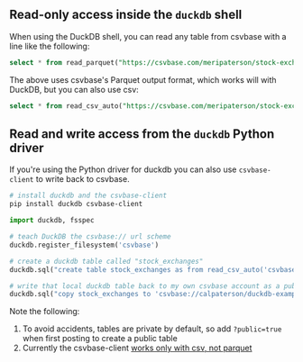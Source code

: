 <!--
title = "How do I use csvbase with DuckDB?"
description = "Using the plain old HTTPS, or the csvbase-client, to get data into and out of DuckDB"
draft = true
created = 2024-05-23
updated = 2024-05-23
-->

## Read-only access inside the `duckdb` shell

When using the DuckDB shell, you can read any table from csvbase with a line like the following:

```sql
select * from read_parquet("https://csvbase.com/meripaterson/stock-exchanges.parquet");
```

The above uses csvbase's Parquet output format, which works will with DuckDB,
but you can also use csv:

```sql
select * from read_csv_auto("https://csvbase.com/meripaterson/stock-exchanges.csv");
```

## Read and write access from the `duckdb` Python driver

If you're using the Python driver for duckdb you can also use `csvbase-client`
to write back to csvbase.

```bash
# install duckdb and the csvbase-client
pip install duckdb csvbase-client
```

```python
import duckdb, fsspec

# teach DuckDB the csvbase:// url scheme
duckdb.register_filesystem('csvbase')

# create a duckdb table called "stock_exchanges"
duckdb.sql("create table stock_exchanges as from read_csv_auto('csvbase://meripaterson/stock-exchanges')")

# write that local duckdb table back to my own csvbase account as a public table
duckdb.sql("copy stock_exchanges to 'csvbase://calpaterson/duckdb-example?public=true' (HEADER, DELIMITER ',')")
```

Note the following:

1. To avoid accidents, tables are private by default, so add `?public=true`
   when first posting to create a public table
2. Currently the csvbase-client [works only with csv, not
   parquet](https://github.com/calpaterson/csvbase-client/issues/1)

